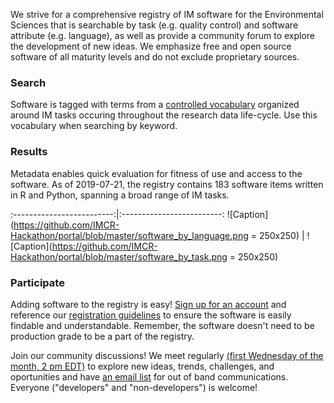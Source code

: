We strive for a comprehensive registry of IM software for the Environmental Sciences that is searchable by task (e.g. quality control) and software attribute (e.g. language), as well as provide a community forum to explore the development of new ideas. We emphasize free and open source software of all maturity levels and do not exclude proprietary sources.

### Search

Software is tagged with terms from a [controlled vocabulary](http://vocab.lternet.edu/vocab/registry/index.php) organized around IM tasks occuring throughout the research data life-cycle. Use this vocabulary when searching by keyword.

### Results

Metadata enables quick evaluation for fitness of use and access to the software. As of 2019-07-21, the registry contains 183 software items written in R and Python, spanning a broad range of IM tasks.

:-------------------------:|:-------------------------:
![Caption](https://github.com/IMCR-Hackathon/portal/blob/master/software_by_language.png = 250x250) | ![Caption](https://github.com/IMCR-Hackathon/portal/blob/master/software_by_task.png = 250x250)

### Participate

Adding software to the registry is easy! [Sign up for an account](http://imcr.ontosoft.org/#users) and reference our [registration guidelines](http://wiki.esipfed.org/index.php/Best_practices#IMCR_2) to ensure the software is easily findable and understandable. Remember, the software doesn't need to be production grade to be a part of the registry.

Join our community discussions! We meet regularly [(first Wednesday of the month, 2 pm EDT)](https://global.gotomeeting.com/join/701843053) to explore new ideas, trends, challenges, and oportunities and have [an email list](https://lists.esipfed.org/mailman/listinfo/esip-imcoderegistry) for out of band communications. Everyone ("developers" and "non-developers") is welcome!
